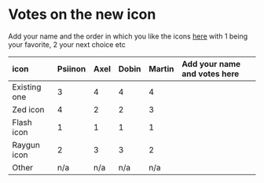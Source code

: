 # Votes on the new icon

Add your name and the order in which you like the icons [here](https://code.google.com/p/zaproxy/issues/detail?id=74) with 1 being your favorite, 2 your next choice etc

| icon | Psiinon | Axel | Dobin | Martin | Add your name and votes here |
|:-----|:--------|:-----|:------|:-------|:-----------------------------|
| Existing one | 3       | 4    | 4     | 4      |                              |
| Zed icon | 4       | 2    | 2     | 3      |                              |
| Flash icon | 1       | 1    | 1     | 1      |                              |
| Raygun icon | 2       | 3    | 3     | 2      |                              |
| Other | n/a     | n/a  | n/a   | n/a    |                              |